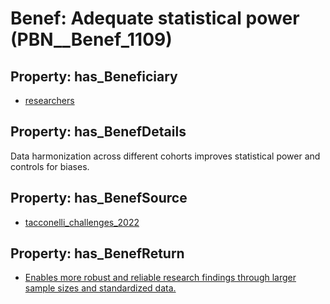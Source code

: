 # Benef: __Adequate statistical power__ (PBN__Benef_1109)

## Property: has_Beneficiary

* [researchers](../Stakeholder/PBN__Stakeholder_2)

## Property: has_BenefDetails

Data harmonization across different cohorts improves statistical power and controls for biases.

## Property: has_BenefSource

* [tacconelli_challenges_2022](../Article/PBN__Article_230)

## Property: has_BenefReturn

* [Enables more robust and reliable research findings through larger sample sizes and standardized data.](../BenefReturn/PBN__BenefReturn_1241)

